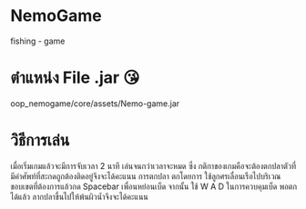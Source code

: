 # NemoGame

fishing - game

# ตำแหน่ง File .jar 😘

oop_nemogame/core/assets/Nemo-game.jar

# วิธีการเล่น

เมื่อเริ่มเกมแล้วจะมีการจับเวลา 2 นาที เล่นจนกว่าเวลาจะหมด ซึ่ง กติกาของเกมคือจะต้องตกปลาตัวที่มีคำศัพท์ที่สะกดถูกต้องติดอยู่จึงจะได้คะแนน
การตกปลา ตกโดยการ ใช้ลูกศรเลื่อนเรือไปบริเวณขอบเขตที่ต้องการแล้วกด Spacebar เพื่อนหย่อนเบ็ด จากนั้น ใช้ W A D ในการควบคุมเบ็ด พอตกได้แล้ว ลากปลาขึ้นไปให้พ้นผิวน้ำจึงจะได้คะแนน
